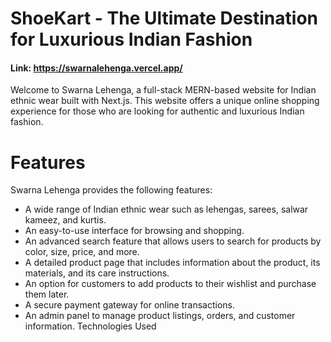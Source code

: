 # ShoeKart - The Ultimate Destination for Luxurious Indian Fashion

#### Link: https://swarnalehenga.vercel.app/

Welcome to Swarna Lehenga, a full-stack MERN-based website for Indian ethnic wear built with Next.js. This website offers a unique online shopping experience for those who are looking for authentic and luxurious Indian fashion.


# Features

Swarna Lehenga provides the following features:
- A wide range of Indian ethnic wear such as lehengas, sarees, salwar kameez, and kurtis.
- An easy-to-use interface for browsing and shopping.
- An advanced search feature that allows users to search for products by color, size, price, and more.
- A detailed product page that includes information about the product, its materials, and its care instructions.
- An option for customers to add products to their wishlist and purchase them later.
- A secure payment gateway for online transactions.
- An admin panel to manage product listings, orders, and customer information. Technologies Used
